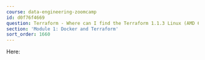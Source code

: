 ```yaml
---
course: data-engineering-zoomcamp
id: d0f76f4669
question: Terraform - Where can I find the Terraform 1.1.3 Linux (AMD 64)?
section: 'Module 1: Docker and Terraform'
sort_order: 1660
---
```


Here:


